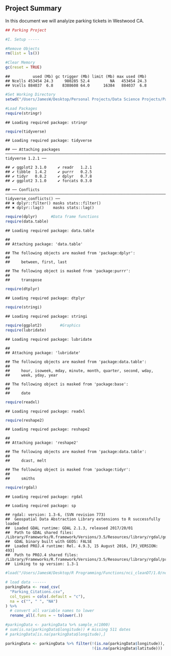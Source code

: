 Project Summary
---------------

In this document we will analyize parking tickets in Westwood CA.

``` r
## Parking Project 

#I. Setup -----

#Remove Objects
rm(list = ls())

#Clear Memory
gc(reset = TRUE)
```

    ##          used (Mb) gc trigger (Mb) limit (Mb) max used (Mb)
    ## Ncells 453454 24.3     980285 52.4         NA   453454 24.3
    ## Vcells 884037  6.8    8388608 64.0      16384   884037  6.8

``` r
#Set Working Directory
setwd("/Users/JamesW/Desktop/Personal Projects/Data Science Projects/Parking Project")

#Load Packages
require(stringr)
```

    ## Loading required package: stringr

``` r
require(tidyverse)
```

    ## Loading required package: tidyverse

    ## ── Attaching packages ──────────────────────────────────────────────────────────────────────────── tidyverse 1.2.1 ──

    ## ✔ ggplot2 3.1.0     ✔ readr   1.2.1
    ## ✔ tibble  1.4.2     ✔ purrr   0.2.5
    ## ✔ tidyr   0.8.2     ✔ dplyr   0.7.8
    ## ✔ ggplot2 3.1.0     ✔ forcats 0.3.0

    ## ── Conflicts ─────────────────────────────────────────────────────────────────────────────── tidyverse_conflicts() ──
    ## ✖ dplyr::filter() masks stats::filter()
    ## ✖ dplyr::lag()    masks stats::lag()

``` r
require(dplyr)      #Data frame functions
require(data.table)
```

    ## Loading required package: data.table

    ## 
    ## Attaching package: 'data.table'

    ## The following objects are masked from 'package:dplyr':
    ## 
    ##     between, first, last

    ## The following object is masked from 'package:purrr':
    ## 
    ##     transpose

``` r
require(dtplyr)
```

    ## Loading required package: dtplyr

``` r
require(stringi)
```

    ## Loading required package: stringi

``` r
require(ggplot2)        #Graphics
require(lubridate)
```

    ## Loading required package: lubridate

    ## 
    ## Attaching package: 'lubridate'

    ## The following objects are masked from 'package:data.table':
    ## 
    ##     hour, isoweek, mday, minute, month, quarter, second, wday,
    ##     week, yday, year

    ## The following object is masked from 'package:base':
    ## 
    ##     date

``` r
require(readxl)
```

    ## Loading required package: readxl

``` r
require(reshape2)
```

    ## Loading required package: reshape2

    ## 
    ## Attaching package: 'reshape2'

    ## The following objects are masked from 'package:data.table':
    ## 
    ##     dcast, melt

    ## The following object is masked from 'package:tidyr':
    ## 
    ##     smiths

``` r
require(rgdal)
```

    ## Loading required package: rgdal

    ## Loading required package: sp

    ## rgdal: version: 1.3-6, (SVN revision 773)
    ##  Geospatial Data Abstraction Library extensions to R successfully loaded
    ##  Loaded GDAL runtime: GDAL 2.1.3, released 2017/20/01
    ##  Path to GDAL shared files: /Library/Frameworks/R.framework/Versions/3.5/Resources/library/rgdal/gdal
    ##  GDAL binary built with GEOS: FALSE 
    ##  Loaded PROJ.4 runtime: Rel. 4.9.3, 15 August 2016, [PJ_VERSION: 493]
    ##  Path to PROJ.4 shared files: /Library/Frameworks/R.framework/Versions/3.5/Resources/library/rgdal/proj
    ##  Linking to sp version: 1.3-1

``` r
#load("/Users/JamesW/Desktop/R Programming/Functions/nci_cleanDT/1.0/nci_cleanDT.r")
```

``` r
# load data ------
parkingData <- read_csv(
  "Parking_Citations.csv",
  col_types = cols(.default = "c"),
  na = c("", " ", "NA")
) %>%
  # convert all variable names to lower
  rename_all(.funs = ~ tolower(.)) 

#parkingData <- parkingData %>% sample_n(1000)
# sum(is.na(parkingData$longitude)) # missing 511 dates 
# parkingData[is.na(parkingData$longitude),]

parkingData <- parkingData %>% filter(!(is.na(parkingData$longitude)),
                                      !(is.na(parkingData$latitude)))
```
